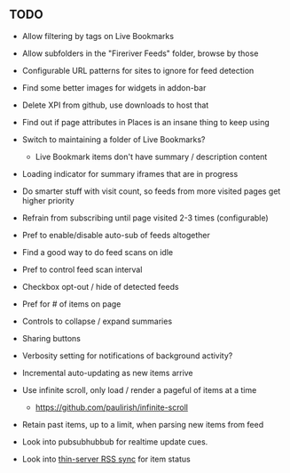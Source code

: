 TODO
----

* Allow filtering by tags on Live Bookmarks

* Allow subfolders in the "Fireriver Feeds" folder, browse by those

* Configurable URL patterns for sites to ignore for feed detection

* Find some better images for widgets in addon-bar

* Delete XPI from github, use downloads to host that

* Find out if page attributes in Places is an insane thing to keep using

* Switch to maintaining a folder of Live Bookmarks?
    * Live Bookmark items don't have summary / description content

* Loading indicator for summary iframes that are in progress

* Do smarter stuff with visit count, so feeds from more visited pages get higher priority

* Refrain from subscribing until page visited 2-3 times (configurable)

* Pref to enable/disable auto-sub of feeds altogether

* Find a good way to do feed scans on idle

* Pref to control feed scan interval

* Checkbox opt-out / hide of detected feeds

* Pref for # of items on page

* Controls to collapse / expand summaries

* Sharing buttons

* Verbosity setting for notifications of background activity?

* Incremental auto-updating as new items arrive

* Use infinite scroll, only load / render a pageful of items at a time
    * https://github.com/paulirish/infinite-scroll

* Retain past items, up to a limit, when parsing new items from feed

* Look into pubsubhubbub for realtime update cues.

* Look into [thin-server RSS sync][] for item status

[thin-server RSS sync]: http://inessential.com/2010/02/08/idea_for_alternative_rss_syncing_system
